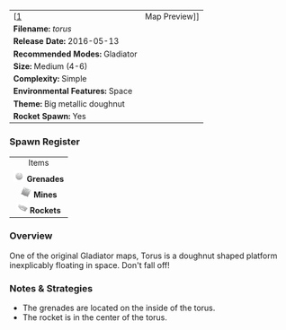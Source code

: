 |                                                        |                          |
|--------------------------------------------------------|--------------------------|
| \[[1](File:torus.png%7Cthumb%7Ccenter)|Map Preview\]\] | **Author: "*bonifarz*"** |
| **Filename:** *torus*                                  |
| **Release Date:** 2016-05-13                           |
| **Recommended Modes:** Gladiator                       |
| **Size:** Medium (4-6)                                 |
| **Complexity:** Simple                                 |
| **Environmental Features:** Space                      |
| **Theme:** Big metallic doughnut                       |
| **Rocket Spawn:** Yes                                  |

### Spawn Register

|                                                                                             |
|:-------------------------------------------------------------------------------------------:|
|                                            Items                                            |
| <img src="Grenade.png" title="fig:Grenade.png" alt="Grenade.png" width="20" /> **Grenades** |
|       <img src="Mine.png" title="fig:Mine.png" alt="Mine.png" width="20" /> **Mines**       |
|   <img src="Rocket.png" title="fig:Rocket.png" alt="Rocket.png" width="20" /> **Rockets**   |

### Overview

One of the original Gladiator maps, Torus is a doughnut shaped platform inexplicably floating in space. Don't fall off!

### Notes & Strategies

-   The grenades are located on the inside of the torus.
-   The rocket is in the center of the torus.

